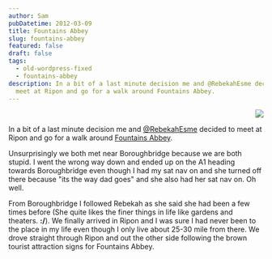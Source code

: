 ```yaml
---
author: Sam
pubDatetime: 2012-03-09
title: Fountains Abbey
slug: fountains-abbey
featured: false
draft: false
tags:
  - old-wordpress-fixed
  - fountains-abbey
description: In a bit of a last minute decision me and @RebekahEsme decided to
  meet at Ripon and go for a walk around Fountains Abbey.
---
```

<p style="text-align: right"><img src="/assets/2012/2012-03-09-rebekah-at-fountains-abbey.jpg"></p>

In a bit of a last minute decision me and [@RebekahEsme](http://rebekahesme.com) decided to meet at Ripon and go for a walk around [Fountains Abbey](http://www.fountainsabbey.org.uk/html/visiting/what-to-see/the-abbey).

Unsurprisingly we both met near Boroughbridge because we are both stupid. I went the wrong way down and ended up on the A1 heading towards Boroughbridge even though I had my sat nav on and she turned off there because "its the way dad goes" and she also had her sat nav on. Oh well.

From Boroughbridge I followed Rebekah as she said she had been a few times before (She quite likes the finer things in life like gardens and theaters. **:/**). We finally arrived in Ripon and I was sure I had never been to the place in my life even though I only live about 25-30 mile from there. We drove straight through Ripon and out the other side following the brown tourist attraction signs for Fountains Abbey.